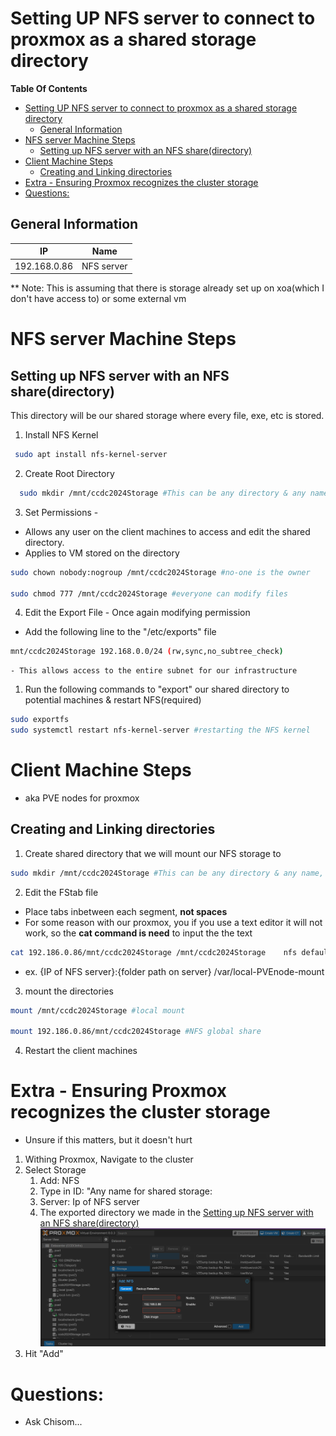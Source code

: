# Setting UP NFS server to connect to proxmox as a shared storage directory

**Table Of Contents**
- [Setting UP NFS server to connect to proxmox as a shared storage directory](#setting-up-nfs-server-to-connect-to-proxmox-as-a-shared-storage-directory)
  - [General Information](#general-information)
- [NFS server Machine Steps](#nfs-server-machine-steps)
  - [Setting up NFS server with an NFS share(directory)](#setting-up-nfs-server-with-an-nfs-sharedirectory)
- [Client Machine Steps](#client-machine-steps)
  - [Creating and Linking directories](#creating-and-linking-directories)
- [Extra - Ensuring Proxmox recognizes the cluster storage](#extra---ensuring-proxmox-recognizes-the-cluster-storage)
- [Questions:](#questions)




## General Information
|  IP | Name  |
|---|---|
|  192.168.0.86 | NFS server  |

** Note: This is assuming that there is storage already set up on xoa(which I don't have access to) or some external vm 

# NFS server Machine Steps

## Setting up NFS server with an NFS share(directory)
This directory will be our shared storage where every file, exe, etc is stored.

1. Install NFS Kernel 
  ```sh 
   sudo apt install nfs-kernel-server
  ```
2. Create Root Directory
  ```sh
    sudo mkdir /mnt/ccdc2024Storage #This can be any directory & any name, but must be consitent throught this part of the process
  ```
3. Set Permissions -
  - Allows any user on the client machines to access and edit the shared directory.
  - Applies to VM stored on the directory
  ```sh
  sudo chown nobody:nogroup /mnt/ccdc2024Storage #no-one is the owner

  sudo chmod 777 /mnt/ccdc2024Storage #everyone can modify files
  ```
4. Edit the Export File - Once again modifying permission
  - Add the following line to the "/etc/exports" file
  ```sh
  mnt/ccdc2024Storage 192.168.0.0/24 (rw,sync,no_subtree_check)
  ```
    - This allows access to the entire subnet for our infrastructure

1. Run the following commands to "export" our shared directory to potential machines & restart NFS(required)
  ```sh
  sudo exportfs
  sudo systemctl restart nfs-kernel-server #restarting the NFS kernel
  ```


# Client Machine Steps 
- aka PVE nodes for proxmox

## Creating and Linking directories
1. Create shared directory that we will mount our NFS  storage to
  ```sh
  sudo mkdir /mnt/ccdc2024Storage #This can be any directory & any name, but must be consitent throught this part of the process
  ```
2. Edit the FStab file
  - Place tabs inbetween each segment, **not spaces**
  - For some reason with our proxmox, you if you use a text editor it will not work, so the **cat command is need** to input the the text
  ```sh
  cat 192.186.0.86/mnt/ccdc2024Storage /mnt/ccdc2024Storage    nfs defaults    0   0 >> /etc/fstab
  ```
  - ex. {IP of NFS server}:{folder path on server} /var/local-PVEnode-mount
  
3. mount the directories
  ``` sh
  mount /mnt/ccdc2024Storage #local mount

  mount 192.186.0.86/mnt/ccdc2024Storage #NFS global share
  ```
4. Restart the client machines



# Extra - Ensuring Proxmox recognizes the cluster storage
 - Unsure if this matters, but it doesn't hurt
1. Withing Proxmox, Navigate to the cluster
2. Select Storage
   1. Add: NFS
   2. Type in ID: "Any name for shared storage:
   3. Server: Ip of NFS server
   4. The exported directory we made in the [Setting up NFS server with an NFS share(directory)](#setting-up-nfs-server-with-an-nfs-sharedirectory)
   ![Alt text](image.png)
3. Hit "Add"


# Questions:
- Ask Chisom...
